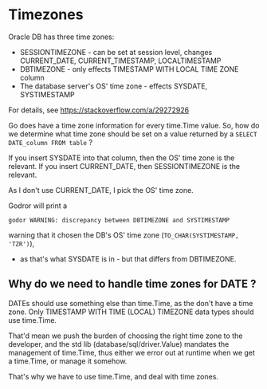# Timezones
Oracle DB has three time zones: 

  - SESSIONTIMEZONE - can be set at session level, changes CURRENT_DATE, CURRENT_TIMESTAMP, LOCALTIMESTAMP
  - DBTIMEZONE - only effects TIMESTAMP WITH LOCAL TIME ZONE column
  - The database server's OS' time zone - effects SYSDATE, SYSTIMESTAMP

For details, see https://stackoverflow.com/a/29272926

Go does have a time zone information for every time.Time value.
So, how do we determine what time zone should be set on a value returned by a `SELECT DATE_column FROM table` ?

If you insert SYSDATE into that column, then the OS' time zone is the relevant.
If you insert CURRENT_DATE, then SESSIONTIMEZONE is the relevant.

As I don't use CURRENT_DATE, I pick the OS' time zone.

Godror will print a

    godor WARNING: discrepancy between DBTIMEZONE and SYSTIMESTAMP

warning that it chosen the DB's OS' time zone (`TO_CHAR(SYSTIMESTAMP, 'TZR')`),
- as that's what SYSDATE is in - but that differs from DBTIMEZONE.

## Why do we need to handle time zones for DATE ?
DATEs should use something else than time.Time, as the don't have a time zone.
Only TIMESTAMP WITH TIME (LOCAL) TIMEZONE data types should use time.Time.

That'd mean we push the burden of choosing the right time zone to the developer, 
and the std lib (database/sql/driver.Value) mandates the management of time.Time, 
thus either we error out at runtime when we get a time.Time, or manage it somehow.

That's why we have to use time.Time, and deal with time zones.
